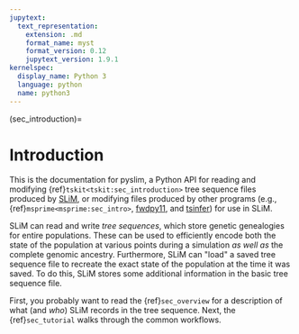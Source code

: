 ```yaml
---
jupytext:
  text_representation:
    extension: .md
    format_name: myst
    format_version: 0.12
    jupytext_version: 1.9.1
kernelspec:
  display_name: Python 3
  language: python
  name: python3
---
```


(sec_introduction)=

# Introduction

This is the documentation for pyslim, a Python API
for reading and modifying {ref}`tskit<tskit:sec_introduction>` tree sequence files
produced by [SLiM](https://messerlab.org/slim/), 
or modifying files produced by other programs (e.g.,
{ref}`msprime<msprime:sec_intro>`,
[fwdpy11](https://fwdpy11.readthedocs.io/en/stable/pages/tsoverview.html),
and [tsinfer](https://tsinfer.readthedocs.io/)) for use in SLiM. 

SLiM can read and write *tree sequences*, which store genetic genealogies
for entire populations. These can be used to efficiently encode both the state of the
population at various points during a simulation *as well as* the complete genomic
ancestry. Furthermore, SLiM can "load" a saved tree sequence
file to recreate the exact state of the population at the time it was saved.
To do this, SLiM stores some additional information in the basic
tree sequence file.

First, you probably want to read the {ref}`sec_overview`
for a description of what (and *who*)
SLiM records in the tree sequence.
Next, the {ref}`sec_tutorial` walks through the common workflows.
